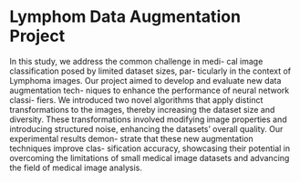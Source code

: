 # Lymphom Data Augmentation Project
In this study, we address the common challenge in medi-
cal image classification posed by limited dataset sizes, par-
ticularly in the context of Lymphoma images. Our project
aimed to develop and evaluate new data augmentation tech-
niques to enhance the performance of neural network classi-
fiers. We introduced two novel algorithms that apply distinct
transformations to the images, thereby increasing the dataset
size and diversity. These transformations involved modifying
image properties and introducing structured noise, enhancing
the datasets’ overall quality. Our experimental results demon-
strate that these new augmentation techniques improve clas-
sification accuracy, showcasing their potential in overcoming
the limitations of small medical image datasets and advancing
the field of medical image analysis.
